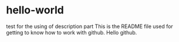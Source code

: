 # hello-world
test for the using of description part
This is the README file used for getting to know how to work with github.
Hello github.
